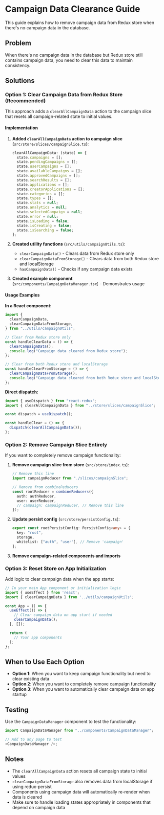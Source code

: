 # Campaign Data Clearance Guide

This guide explains how to remove campaign data from Redux store when there's no campaign data in the database.

## Problem

When there's no campaign data in the database but Redux store still contains campaign data, you need to clear this data to maintain consistency.

## Solutions

### Option 1: Clear Campaign Data from Redux Store (Recommended)

This approach adds a `clearAllCampaignData` action to the campaign slice that resets all campaign-related state to initial values.

#### Implementation

1. **Added `clearAllCampaignData` action to campaign slice** (`src/store/slices/campaignSlice.ts`):

   ```typescript
   clearAllCampaignData: (state) => {
     state.campaigns = [];
     state.pendingCampaigns = [];
     state.userCampaigns = [];
     state.availableCampaigns = [];
     state.approvedCampaigns = [];
     state.searchResults = [];
     state.applications = [];
     state.creatorApplications = [];
     state.categories = [];
     state.types = [];
     state.stats = null;
     state.analytics = null;
     state.selectedCampaign = null;
     state.error = null;
     state.isLoading = false;
     state.isCreating = false;
     state.isSearching = false;
   };
   ```

2. **Created utility functions** (`src/utils/campaignUtils.ts`):

   - `clearCampaignData()` - Clears data from Redux store only
   - `clearCampaignDataFromStorage()` - Clears data from both Redux store and localStorage
   - `hasCampaignData()` - Checks if any campaign data exists

3. **Created example component** (`src/components/CampaignDataManager.tsx`) - Demonstrates usage

#### Usage Examples

**In a React component:**

```typescript
import {
  clearCampaignData,
  clearCampaignDataFromStorage,
} from "../utils/campaignUtils";

// Clear from Redux store only
const handleClearData = () => {
  clearCampaignData();
  console.log("Campaign data cleared from Redux store");
};

// Clear from both Redux store and localStorage
const handleClearFromStorage = () => {
  clearCampaignDataFromStorage();
  console.log("Campaign data cleared from both Redux store and localStorage");
};
```

**Direct dispatch:**

```typescript
import { useDispatch } from "react-redux";
import { clearAllCampaignData } from "../store/slices/campaignSlice";

const dispatch = useDispatch();

const handleClear = () => {
  dispatch(clearAllCampaignData());
};
```

### Option 2: Remove Campaign Slice Entirely

If you want to completely remove campaign functionality:

1. **Remove campaign slice from store** (`src/store/index.ts`):

   ```typescript
   // Remove this line
   import campaignReducer from "./slices/campaignSlice";

   // Remove from combineReducers
   const rootReducer = combineReducers({
     auth: authReducer,
     user: userReducer,
     // campaign: campaignReducer, // Remove this line
   });
   ```

2. **Update persist config** (`src/store/persistConfig.ts`):

   ```typescript
   export const rootPersistConfig: PersistConfig<any> = {
     key: "root",
     storage,
     whitelist: ["auth", "user"], // Remove 'campaign'
   };
   ```

3. **Remove campaign-related components and imports**

### Option 3: Reset Store on App Initialization

Add logic to clear campaign data when the app starts:

```typescript
// In your main App component or initialization logic
import { useEffect } from 'react';
import { clearCampaignData } from '../utils/campaignUtils';

const App = () => {
  useEffect(() => {
    // Clear campaign data on app start if needed
    clearCampaignData();
  }, []);

  return (
    // Your app components
  );
};
```

## When to Use Each Option

- **Option 1**: When you want to keep campaign functionality but need to clear existing data
- **Option 2**: When you want to completely remove campaign functionality
- **Option 3**: When you want to automatically clear campaign data on app startup

## Testing

Use the `CampaignDataManager` component to test the functionality:

```typescript
import CampaignDataManager from "../components/CampaignDataManager";

// Add to any page to test
<CampaignDataManager />;
```

## Notes

- The `clearAllCampaignData` action resets all campaign state to initial values
- `clearCampaignDataFromStorage` also removes data from localStorage if using redux-persist
- Components using campaign data will automatically re-render when data is cleared
- Make sure to handle loading states appropriately in components that depend on campaign data
